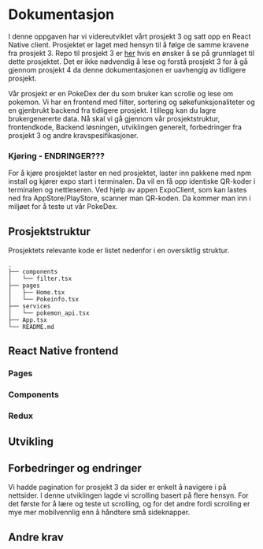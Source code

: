 # Dokumentasjon

I denne oppgaven har vi videreutviklet vårt prosjekt 3 og satt opp en React Native client. Prosjektet er laget med hensyn til å følge de samme kravene fra prosjekt 3. Repo til prosjekt 3 er [her](https://gitlab.stud.idi.ntnu.no/it2810-h21/team-26/webdev-project-3) hvis en ønsker å se på grunnlaget til dette prosjektet. Det er ikke nødvendig å lese og forstå prosjekt 3 for å gå gjennom prosjekt 4 da denne dokumentasjonen er uavhengig av tidligere prosjekt. 

Vår prosjekt er en PokeDex der du som bruker kan scrolle og lese om pokemon. Vi har en frontend med filter, sortering og søkefunksjonaliteter og en gjenbrukt backend fra tidligere prosjekt. I tillegg kan du lagre brukergenererte data. Nå skal vi gå gjennom vår prosjektstruktur, frontendkode, Backend løsningen, utviklingen generelt, forbedringer fra prosjekt 3 og andre kravspesifikasjoner. 

### **Kjøring** - ENDRINGER???
For å kjøre prosjektet laster en ned prosjektet, laster inn pakkene med npm install og kjører expo start i terminalen. Da vil en få opp identiske QR-koder i terminalen og nettleseren. Ved hjelp av appen ExpoClient, som kan lastes ned fra AppStore/PlayStore, scanner man QR-koden. Da kommer man inn i miljøet for å teste ut vår PokeDex. 
## Prosjektstruktur
Prosjektets relevante kode er listet nedenfor i en oversiktlig struktur.


    .
    ├── components
    │   └── filter.tsx
    ├── pages
    │   ├── Home.tsx
    │   └── Pokeinfo.tsx
    ├── services
    │   └── pokemon_api.tsx
    ├── App.tsx
    └── README.md


## React Native frontend

### **Pages**

### **Components**

### **Redux**

## Utvikling

## Forbedringer og endringer
Vi hadde pagination for prosjekt 3 da sider er enkelt å navigere i på nettsider. I denne utviklingen lagde vi scrolling basert på flere hensyn. For det første for å lære og teste ut scrolling, og for det andre fordi scrolling er mye mer mobilvennlig enn å håndtere små sideknapper. 

## Andre krav
